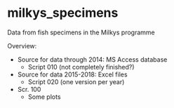 # milkys_specimens
Data from fish specimens in the Milkys programme

Overview:  
- Source for data through 2014: MS Access database  
    - Script 010 (not completely finished?)  
- Source for data 2015-2018: Excel files  
    - Script 020 (one version per year)  
- Scr. 100 
    - Some plots  
